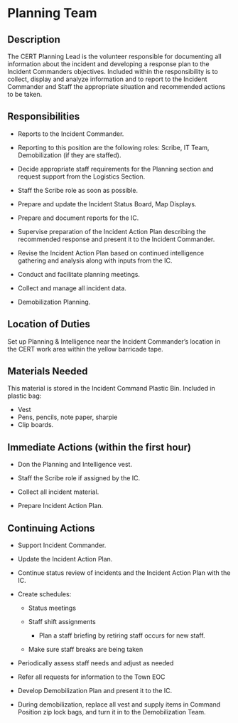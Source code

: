 # Planning Team

## Description

The CERT Planning Lead is the volunteer responsible for documenting all information about the incident and developing a response plan to the Incident Commanders objectives. Included within the responsibility is to collect, display and analyze information and to report to the Incident Commander and Staff the appropriate situation and recommended actions to be taken.

## Responsibilities

* Reports to the Incident Commander.

* Reporting to this position are the following roles: Scribe, IT Team, Demobilization \(if they are staffed\).

* Decide appropriate staff requirements for the Planning section and request support from the Logistics Section.

* Staff the Scribe role as soon as possible.

* Prepare and update the Incident Status Board, Map Displays.

* Prepare and document reports for the IC.

* Supervise preparation of the Incident Action Plan describing the recommended response and present it to the Incident Commander.

* Revise the Incident Action Plan based on continued intelligence gathering and analysis along with inputs from the IC.

* Conduct and facilitate planning meetings.

* Collect and manage all incident data.

* Demobilization Planning.

## Location of Duties

Set up Planning & Intelligence near the Incident Commander’s location in the CERT work area within the yellow barricade tape.

## Materials Needed

This material is stored in the Incident Command Plastic Bin.  Included in plastic bag:

* Vest
* Pens, pencils, note paper, sharpie
* Clip boards.

## Immediate Actions \(within the first hour\)

* Don the Planning and Intelligence vest.

* Staff the Scribe role if assigned by the IC.

* Collect all incident material.

* Prepare Incident Action Plan.

## Continuing Actions

* Support Incident Commander.

* Update the Incident Action Plan.

* Continue status review of incidents and the Incident Action Plan with the IC.

* Create schedules:

  * Status meetings

  * Staff shift assignments

    * Plan a staff briefing by retiring staff occurs for new staff.

  * Make sure staff breaks are being taken

* Periodically assess staff needs and adjust as needed

* Refer all requests for information to the Town EOC

* Develop Demobilization Plan and present it to the IC.

* During demobilization, replace all vest and supply items in Command Position zip lock bags, and turn it in to the Demobilization Team.



